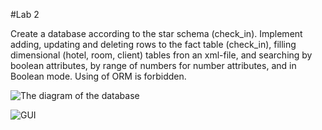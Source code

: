 #Lab 2

Create a database according to the star schema (check_in). Implement adding, updating and deleting rows to the fact table (check_in), filling dimensional (hotel, room, client) tables fron an xml-file, and searching by boolean attributes, by range of numbers for number attributes, and in Boolean mode. Using of ORM is forbidden.

![The diagram of the database](/check_in.png "The diagram of the database")

![GUI](/screenshot.png "GUI")

